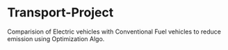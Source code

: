 # Transport-Project
Comparision of Electric vehicles with Conventional Fuel vehicles to reduce emission using Optimization Algo.
